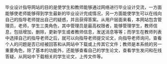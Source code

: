 毕业设计指导网站的目的是使学生和教师能够通过网络进行毕业设计交流，一方面能够使老师能够得到学生最新的毕业设计完成情况，另一方面能使学生可以在线向自己的指导老师提出自己的疑惑，并且获得答案。从用户层面来看，本网站包含管理员，老师，学生三类角色，其中管理员是最高权限者，能够管理学生，教师信息，包括增加，删除，更新学生或者教师信息，发送消息等等；而学生在教师列表中选择自己的指导老师之后，就可以向指导老师提交论文，向指导老师询问，查看个人的问题是否已经被回答和从网站中下载或上传其它文件；教师是本系统的另一重要角色，除了基本的功能外，还能够查看自己的学生论文，查看学生发问和在线答疑，从网站中下载相关的学生论文，上传文件等。
